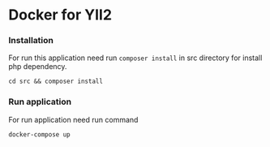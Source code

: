 # Docker for YII2

### Installation

For run this application need run `composer install` in src directory for install php dependency.

~~~
cd src && composer install
~~~

### Run application

For run application need run command
~~~
docker-compose up
~~~
